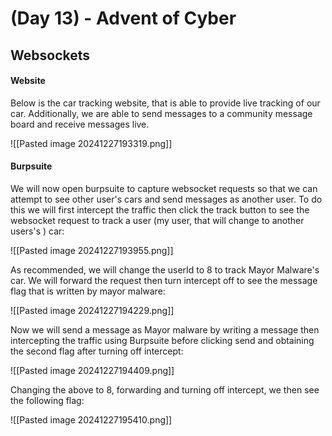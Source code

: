 # (Day 13) - Advent of Cyber

## Websockets

#### Website

Below is the car tracking website, that is able to provide live tracking of our car. Additionally, we are able to send messages to a community message board and receive messages live.

![[Pasted image 20241227193319.png]]

#### Burpsuite

We will now open burpsuite to capture websocket requests so that we can attempt to see other user's cars and send messages as another user. To do this we will first intercept the traffic then click the track button to see the websocket request to track a user (my user, that will change to another users's ) car:

![[Pasted image 20241227193955.png]]

As recommended, we will change the userId to 8 to track Mayor Malware's car. We will forward the request then turn intercept off to see the message flag that is written by mayor malware:

![[Pasted image 20241227194229.png]]

Now we will send a message as Mayor malware by writing a message then intercepting the traffic using Burpsuite before clicking send and obtaining the second flag after turning off intercept:

![[Pasted image 20241227194409.png]]

Changing the above to 8, forwarding and turning off intercept, we then see the following flag:

![[Pasted image 20241227195410.png]]
